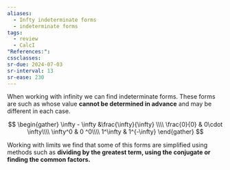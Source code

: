 ```yaml
---
aliases:
  - Infty indeterminate forms
  - indeterminate forms
tags:
  - review
  - CalcI
"References:": 
cssclasses:
sr-due: 2024-07-03
sr-interval: 13
sr-ease: 230
---
```

When working with infinity we can find indeterminate forms. These forms are such as whose value **cannot be determined in advance** and may be different in each case. 

$$
\begin{gather}
\infty - \infty &\frac{\infty}{\infty} \\\\
\frac{0}{0} & 0\cdot \infty\\\\
 \infty^0 & 0 ^0\\\\
 1^\infty & 1^{-\infty}
\end{gather}
$$

Working with limits we find that some of this forms are simplified using methods such as **dividing by the greatest term, using the conjugate or finding the common factors.**


